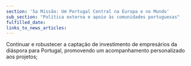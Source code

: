 ```yaml
---
section: '5a Missão: Um Portugal Central na Europa e no Mundo'
sub_section: "Política externa e apoio às comunidades portuguesas"
fulfilled_date:
links_to_news_articles:
---
```


Continuar e robustecer a captação de investimento de empresários da diáspora para Portugal, promovendo um acompanhamento personalizado aos projetos;